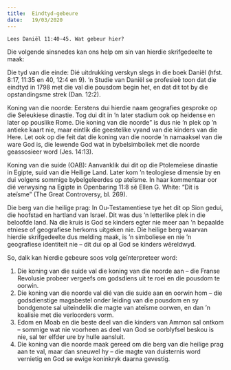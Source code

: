 ```yaml
---
title:  Eindtyd-gebeure
date:   19/03/2020
---
```


`Lees Daniël 11:40-45. Wat gebeur hier?` 

Die volgende sinsnedes kan ons help om sin van hierdie skrifgedeelte te maak: 

Die tyd van die einde: Dié uitdrukking verskyn slegs in die boek Daniël (hfst. 8:17, 11:35 en 40, 12:4 en 9). ’n Studie van Daniël se profesieë toon dat die eindtyd in 1798 met die val die pousdom begin het, en dat dit tot by die opstandingsme strek (Dan. 12:2). 

Koning van die noorde: Eerstens dui hierdie naam geografies gesproke op die Seleukiese dinastie. Tog dui dit in ’n later stadium ook op heidense en later op pouslike Rome. Die koning van die noorde” is dus nie ’n plek op ’n antieke kaart nie, maar eintlik die geestelike vyand van die kinders van die Here. Let ook op die feit dat die koning van die noorde ’n namaaksel van die ware God is, die lewende God wat in bybelsimboliek met die noorde geassosieer word (Jes. 14:13). 

Koning van die suide (OAB): Aanvanklik dui dit op die Ptolemeïese dinastie in Egipte, suid van die Heilige Land. Later kom ’n teologiese dimensie by en dui volgens sommige bybelgeleerdes op ateïsme. In haar kommentaar oor dié verwysing na Egipte in Openbaring 11:8 sê Ellen G. White: “Dit is ateïsme” (The Great Controversy, bl. 269). 

Die berg van die heilige prag: In Ou-Testamentiese tye het dit op Sion gedui, die hoofstad en hartland van Israel. Dit was dus ’n letterlike plek in die beloofde land. Na die kruis is God se kinders egter nie meer aan ’n bepaalde etniese of geografiese herkoms uitgeken nie. Die heilige berg waarvan hierdie skrifgedeelte dus melding maak, is ’n simboliese en nie ’n geografiese identiteit nie – dit dui op al God se kinders wêreldwyd. 

So, dalk kan hierdie gebeure soos volg geïnterpreteer word: 

1. Die koning van die suide val die koning van die noorde aan – die Franse Revolusie probeer vergeefs om godsdiens uit te roei en die pousdom te oorwin.
2. Die koning van die noorde val dié van die suide aan en oorwin hom – die godsdienstige magsbestel onder leiding van die pousdom en sy bondgenote sal uiteindelik die magte van ateïsme oorwen, en dan ’n koalisie met die verloorders vorm.
3. Edom en Moab en die beste deel van die kinders van Ammon sal ontkom – sommige wat nie voorheen as deel van God se oorblyfsel beskou is nie, sal ter elfder ure by hulle aansluit.
4. Die koning van die noorde maak gereed om die berg van die heilige prag aan te val, maar dan sneuwel hy – die magte van duisternis word vernietig en God se ewige koninkryk daarna gevestig.